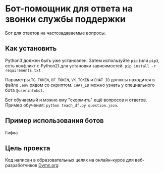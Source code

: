 # Бот-помощник для ответа на звонки службы поддержки

Бот для ответов на частозадаваемые вопросы.

## Как установить

Python3 должен быть уже установлен. Затем используйте `pip` (или `pip3`, есть конфликт с Python2) для установки зависимостей.
`pip install -r requirements.txt`

Параметры `TG_TOKEN`, `DF_TOKEN`, `VK_TOKEN` и `CHAT_ID` должны находится в файле `.env` рядом со скриптом.
`CHAT_ID` можно узнать у специального бота `@userinfobot`.

Бот обучаемый и можно ему "скормить" ещё вопросов и ответов.
Пример обучения:
`python teach_df.py question.json`.

## Пример использования ботов

Гифка

## Цель проекта

Код написан в образовательных целях на онлайн-курсе для веб-разработчиков [Dvmn.org](https://dvmn.org/modules/)